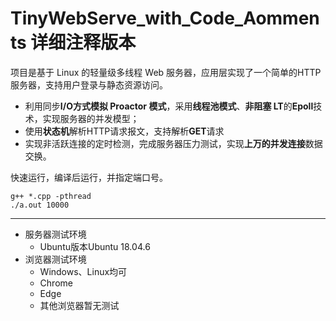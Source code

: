 # TinyWebServe_with_Code_Aomments 详细注释版本

项目是基于 Linux 的轻量级多线程 Web 服务器，应用层实现了一个简单的HTTP 服务器，支持用户登录与静态资源访问。

* 利用同步**I/O方式模拟 Proactor 模式**，采用**线程池模式**、**非阻塞 LT**的**Epoll**技术，实现服务器的并发模型；
* 使用**状态机**解析HTTP请求报文，支持解析**GET**请求
* 实现非活跃连接的定时检测，完成服务器压力测试，实现**上万的并发连接**数据交换。

快速运行，编译后运行，并指定端口号。
```
g++ *.cpp -pthread
./a.out 10000
```
------------
* 服务器测试环境
	* Ubuntu版本Ubuntu 18.04.6
* 浏览器测试环境
	* Windows、Linux均可
	* Chrome
	* Edge
	* 其他浏览器暂无测试


